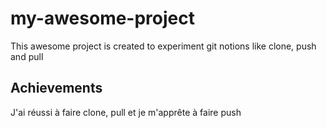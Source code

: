 # my-awesome-project

This awesome project is created to experiment git notions like clone, push and pull

## Achievements

J'ai réussi à faire clone, pull et je m'apprête à faire push

